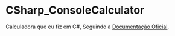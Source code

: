 # CSharp_ConsoleCalculator

Calculadora que eu fiz em C#, Seguindo a [Documentação Oficial](https://learn.microsoft.com/en-us/visualstudio/get-started/csharp/tutorial-console?view=vs-2022).
